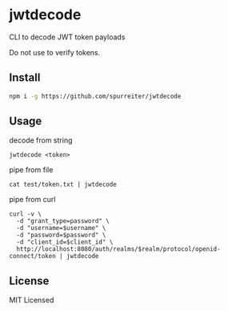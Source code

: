# jwtdecode

CLI to decode JWT token payloads

Do not use to verify tokens.

## Install

```bash
npm i -g https://github.com/spurreiter/jwtdecode
```

## Usage

decode from string
```
jwtdecode <token>
```

pipe from file
```
cat test/token.txt | jwtdecode
```

pipe from curl
```
curl -v \
  -d "grant_type=password" \
  -d "username=$username" \
  -d "password=$password" \
  -d "client_id=$client_id" \
  http://localhost:8080/auth/realms/$realm/protocol/openid-connect/token | jwtdecode
```

## License

MIT Licensed
